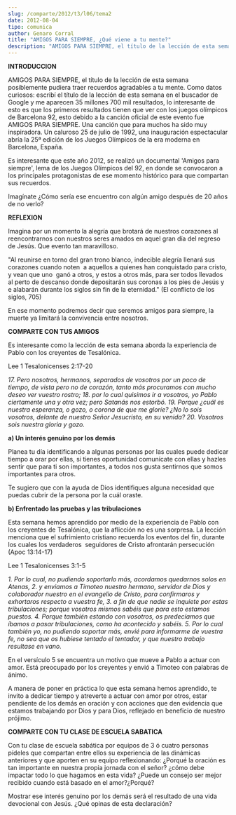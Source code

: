 ```yaml
---
slug: /comparte/2012/t3/l06/tema2
date: 2012-08-04
tipo: comunica
author: Genaro Corral
title: "AMIGOS PARA SIEMPRE, ¿Qué viene a tu mente?"
description: "AMIGOS PARA SIEMPRE, el título de la lección de esta semana posiblemente  pudiera traer recuerdos agradables a tu mente. Como datos curiosos: escribí el  título de la lección de esta semana en el buscador de Google y me aparecen 35  millones 700 mil resultados, lo interesante ..."
---
```


**INTRODUCCION**

AMIGOS PARA SIEMPRE, el título de la lección de esta semana posiblemente pudiera traer recuerdos agradables a tu mente. Como datos curiosos: escribí el título de la lección de esta semana en el buscador de Google y me aparecen 35 millones 700 mil resultados, lo interesante de esto es que los primeros resultados tienen que ver con los juegos olímpicos de Barcelona 92, esto debido a la canción oficial de este evento fue AMIGOS PARA SIEMPRE. Una canción que para muchos ha sido muy inspiradora. Un caluroso 25 de julio de 1992, una inauguración espectacular abría la 25ª edición de los Juegos Olímpicos de la era moderna en Barcelona, España.

Es interesante que este año 2012, se realizó un documental 'Amigos para siempre', lema de los Juegos Olímpicos del 92, en donde se convocaron a los principales protagonistas de ese momento histórico para que compartan sus recuerdos.

Imagínate ¿Cómo sería ese encuentro con algún amigo después de 20 años de no verlo?

**REFLEXION**

Imagina por un momento la alegría que brotará de nuestros corazones al reencontrarnos con nuestros seres amados en aquel gran día del regreso de Jesús. Que evento tan maravilloso.

"Al reunirse en torno del gran trono blanco, indecible alegría llenará sus corazones cuando noten  a aquellos a quienes han conquistado para cristo, y vean que uno  ganó a otros, y estos a otros más, para ser todos llevados al perto de descanso donde depositarán sus coronas a los pies de Jesús y e alabarán durante los siglos sin fin de la eternidad." (El conflicto de los siglos, 705)

En ese momento podremos decir que seremos amigos para siempre, la muerte ya limitará la convivencia entre nosotros.

**COMPARTE CON TUS AMIGOS**

Es interesante como la lección de esta semana aborda la experiencia de Pablo con los creyentes de Tesalónica.

Lee 1 Tesalonicenses 2:17-20

_17\. Pero nosotros, hermanos, separados de vosotros por un poco de tiempo, de vista pero no de corazón, tanto más procuramos con mucho deseo ver vuestro rostro; 18. por lo cual quisimos ir a vosotros, yo Pablo ciertamente una y otra vez; pero Satanás nos estorbó. 19. Porque ¿cuál es nuestra esperanza, o gozo, o corona de que me gloríe? ¿No lo sois vosotros, delante de nuestro Señor Jesucristo, en su venida? 20. Vosotros sois nuestra gloria y gozo._

**a) Un interés genuino por los demás**

Planea tu día identificando a algunas personas por las cuales puede dedicar tiempo a orar por ellas, si tienes oportunidad comunícate con ellas y hazles sentir que para ti son importantes, a todos nos gusta sentirnos que somos importantes para otros.

Te sugiero que con la ayuda de Dios identifiques alguna necesidad que puedas cubrir de la persona por la cuál oraste.

**b) Enfrentado las pruebas y las tribulaciones**

Esta semana hemos aprendido por medio de la experiencia de Pablo con los creyentes de Tesalónica, que la aflicción no es una sorpresa. La lección menciona que el sufrimiento cristiano recuerda los eventos del fin, durante los cuales los verdaderos  seguidores de Cristo afrontarán persecución (Apoc 13:14-17)

Lee 1 Tesalonicenses 3:1-5

_1\._ _Por lo cual, no pudiendo soportarlo más, acordamos quedarnos solos en Atenas, 2. y enviamos a Timoteo nuestro hermano, servidor de Dios y colaborador nuestro en el evangelio de Cristo, para confirmaros y exhortaros respecto a vuestra fe, 3. a fin de que nadie se inquiete por estas tribulaciones; porque vosotros mismos sabéis que para esto estamos puestos. 4. Porque también estando con vosotros, os predecíamos que íbamos a pasar tribulaciones, como ha acontecido y sabéis. 5. Por lo cual también yo, no pudiendo soportar más, envié para informarme de vuestra fe, no sea que os hubiese tentado el tentador, y que nuestro trabajo resultase en vano._

En el versículo 5 se encuentra un motivo que mueve a Pablo a actuar con amor. Está preocupado por los creyentes y envió a Timoteo con palabras de ánimo.

A manera de poner en práctica lo que esta semana hemos aprendido, te invito a dedicar tiempo y atreverte a actuar con amor por otros, estar pendiente de los demás en oración y con acciones que den evidencia que estamos trabajando por Dios y para Dios, reflejado en beneficio de nuestro prójimo.

**COMPARTE CON TU CLASE DE ESCUELA SABATICA**

Con tu clase de escuela sabática por equipos de 3 ó cuatro personas pídeles que compartan entre ellos su experiencia de las dinámicas anteriores y que aporten en su equipo reflexionando: ¿Porqué la oración es tan importante en nuestra propia jornada con el señor? ¿cómo debe impactar todo lo que hagamos en esta vida? ¿Puede un consejo ser mejor recibido cuando está basado en el amor?¿Porqué?

Mostrar ese interés genuino por los demás será el resultado de una vida devocional con Jesús. ¿Qué opinas de esta declaración?
